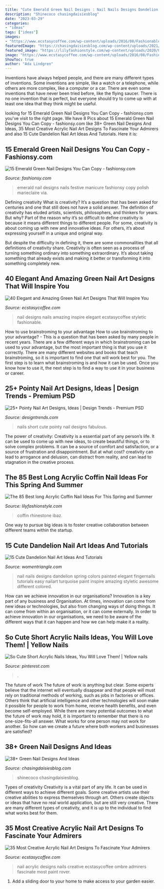 ```yaml
---
title: "Cute Emerald Green Nail Designs : Nail Nails Designs Dandelion Spring Colors Painted Elegant Fingernails Tutorials Easy Nailart Turquoise Paint Inspire Amazing Styletic Awesome Different Colored"
description: "Shinecoco chasingdaisiesblog"
date: "2023-03-29"
categories:
- "ideas"
tags: ["ideas"]
images:
- "https://www.ecstasycoffee.com/wp-content/uploads/2016/08/Fashionable-Green-and-White-Nail-Art-Design.jpg"
featuredImage: "https://chasingdaisiesblog.com/wp-content/uploads/2021/03/Cute-Dark-Green-Nails-For-Autumn_Winter-2020-_-Cute-Manicure.jpeg"
featured_image: "https://lilyfashionstyle.com/wp-content/uploads/2020/03/74.jpg"
image: "https://www.ecstasycoffee.com/wp-content/uploads/2016/08/Fashionable-Green-and-White-Nail-Art-Design.jpg"
ShowToc: true
author: "Ada Lindgren"
---
```



Inventions have always helped people, and there are many different types of inventions. Some inventions are simple, like a watch or a telephone, while others are more complex, like a computer or a car. There are even some inventions that have never been tried before, like the flying saucer. There is no one invention that is perfect, but everyone should try to come up with at least one idea that they think might be useful.

	

		
looking for 15 Emerald Green Nail Designs You Can Copy - fashionsy.com you've visit to the right page. We have 8 Pics about 15 Emerald Green Nail Designs You Can Copy - fashionsy.com like 38+ Green Nail Designs And Ideas, 35 Most Creative Acrylic Nail Art Designs To Fascinate Your Admirers and also 15 Cute Dandelion Nail Art Ideas And Tutorials. Here it is:
		
    
## 15 Emerald Green Nail Designs You Can Copy - Fashionsy.com

<img loading=lazy src="http://fashionsy.com/wp-content/uploads/2015/12/Ciate-Emerald-Mani-630x944.jpg" onerror="this.onerror=null;this.src='https://tse2.mm.bing.net/th?id=OIP.Np_yujMhXny-lq4u9l_lvgHaLG&amp;pid=15.1';" alt="15 Emerald Green Nail Designs You Can Copy - fashionsy.com">

_Source: fashionsy.com_

>emerald nail designs nails festive manicure fashionsy copy polish marieclaire via. 

	

Defining creativity
What is creativity? It’s a question that has been asked for centuries and one that still does not have a solid answer. The definition of creativity has eluded artists, scientists, philosophers, and thinkers for years. But why?
Part of the reason why it’s so difficult to define creativity is because it means different things to different people. For some, creativity is about coming up with new and innovative ideas. For others, it’s about expressing yourself in a unique and original way.

But despite the difficulty in defining it, there are some commonalities that all definitions of creativity share. Creativity is often seen as a process of turning something ordinary into something extraordinary. It’s about taking something that already exists and making it better or transforming it into something completely new.

    
## 40 Elegant And Amazing Green Nail Art Designs That Will Inspire You

<img loading=lazy src="https://www.ecstasycoffee.com/wp-content/uploads/2016/08/Fashionable-Green-and-White-Nail-Art-Design.jpg" onerror="this.onerror=null;this.src='https://tse4.mm.bing.net/th?id=OIP.RpOSQZesxZELSyT9W3ANEgHaJ4&amp;pid=15.1';" alt="40 Elegant and Amazing Green Nail Art Designs That Will Inspire You">

_Source: ecstasycoffee.com_

>nail designs nails amazing inspire elegant ecstasycoffee styletic fashionable. 

	

How to use brainstroming to your advantage
How to use brainstroming to your advantage? - This is a question that has been asked by many people in recent years. There are a few different ways in which brainstroming can be used to your advantage, but the most important thing is that you use it correctly. There are many different websites and books that teach brainstroming, so it is important to find one that will work best for you. The first step is to learn what brainstroming is and how it can be used. Once you know how to use it, the next step is to find a way to use it in your business or career.

    
## 25+ Pointy Nail Art Designs, Ideas | Design Trends - Premium PSD

<img loading=lazy src="https://images.designtrends.com/wp-content/uploads/2016/01/17050209/Fabulous-Cute-Short-Nails.jpg" onerror="this.onerror=null;this.src='https://tse4.mm.bing.net/th?id=OIP.RM_I2u1bwSqvGorBEshuEgHaHa&amp;pid=15.1';" alt="25+ Pointy Nail Art Designs, Ideas | Design Trends - Premium PSD">

_Source: designtrends.com_

>nails short cute pointy nail designs fabulous. 

	

The power of creativity:
Creativity is a essential part of any person’s life. It can be used to come up with new ideas, to create beautiful things, or to solve complex problems. It can be a source of comfort and satisfaction, or a source of frustration and disappointment. But at what cost? creativity can lead to arrogance and delusion, can distract from reality, and can lead to stagnation in the creative process.

    
## The 85 Best Long Acrylic Coffin Nail Ideas For This Spring And Summer

<img loading=lazy src="https://lilyfashionstyle.com/wp-content/uploads/2020/03/74.jpg" onerror="this.onerror=null;this.src='https://tse2.mm.bing.net/th?id=OIP.nUMOPoOevlyZP2bbd7vqJwHaKs&amp;pid=15.1';" alt="The 85 Best long Acrylic Coffin Nail Ideas For This Spring and Summer">

_Source: lilyfashionstyle.com_

>coffin rhinestone ibaz. 

	

One way to pursue big ideas is to foster creative collaboration between different teams within the startup.

    
## 15 Cute Dandelion Nail Art Ideas And Tutorials

<img loading=lazy src="https://www.womentriangle.com/wp-content/uploads/2015/05/dandelion-nail-art-5.jpg" onerror="this.onerror=null;this.src='https://tse1.mm.bing.net/th?id=OIP.EcORPi59bJT3e4Evsq6QfQHaLK&amp;pid=15.1';" alt="15 Cute Dandelion Nail Art Ideas And Tutorials">

_Source: womentriangle.com_

>nail nails designs dandelion spring colors painted elegant fingernails tutorials easy nailart turquoise paint inspire amazing styletic awesome different colored. 

	

How can we achieve innovation in our organisations?
Innovation is a key part of any business and Organisation. At times, innovation can come from new ideas or technologies, but also from changing ways of doing things. It can come from within an organisation, or it can come externally. In order to achieve innovation in our organisations, we need to be aware of the different ways that it can happen and how we can help make it a reality.

    
## So Cute Short Acrylic Nails Ideas, You Will Love Them! | Yellow Nails

<img loading=lazy src="https://i.pinimg.com/736x/79/e9/62/79e9624af37ad74a739e79c1512dce6d.jpg" onerror="this.onerror=null;this.src='https://tse1.mm.bing.net/th?id=OIP.zpOWJoBT4h7EmdamDLT6wwHaLH&amp;pid=15.1';" alt="So Cute Short Acrylic Nails Ideas, You Will Love Them! | Yellow nails">

_Source: pinterest.com_

>. 

	

The future of work
The future of work is anything but clear. Some experts believe that the internet will eventually disappear and that people will must rely on traditional methods of working, such as jobs in factories or offices. Others think that artificial intelligence and other technologies will soon make it possible for people to work from home, receive health benefits, and even become self-employed. While there are many potential outcomes to what the future of work may hold, it is important to remember that there is no one-size-fits-all answer. What works for one person may not work for another. So how can we create a future where both workers and businesses are satisfied?

    
## 38+ Green Nail Designs And Ideas

<img loading=lazy src="https://chasingdaisiesblog.com/wp-content/uploads/2021/03/Cute-Dark-Green-Nails-For-Autumn_Winter-2020-_-Cute-Manicure.jpeg" onerror="this.onerror=null;this.src='https://tse4.mm.bing.net/th?id=OIP.IF_ag2f5xtES-nIxAezYjQHaJ4&amp;pid=15.1';" alt="38+ Green Nail Designs And Ideas">

_Source: chasingdaisiesblog.com_

>shinecoco chasingdaisiesblog. 

	

Types of creativity
Creativity is a vital part of any life. It can be used in different ways to achieve different goals. Some creative artists use their creative abilities to express themselves through art. Others create objects or ideas that have no real world application, but are still very creative. There are many different types of creativity, and it is up to the individual to find what works best for them.

    
## 35 Most Creative Acrylic Nail Art Designs To Fascinate Your Admirers

<img loading=lazy src="https://i2.wp.com/www.ecstasycoffee.com/wp-content/uploads/2016/09/Acrylic-Nail-Design-@EcstasyCoffee-28.jpg" onerror="this.onerror=null;this.src='https://tse4.mm.bing.net/th?id=OIP.z_Cbwd1uDTrEYI2vuWnagQHaK1&amp;pid=15.1';" alt="35 Most Creative Acrylic Nail Art Designs To Fascinate Your Admirers">

_Source: ecstasycoffee.com_

>nail acrylic designs nails creative ecstasycoffee ombre admirers fascinate most paint rover. 

	

1. Add a sliding door to your home to make access to your garden easier.

